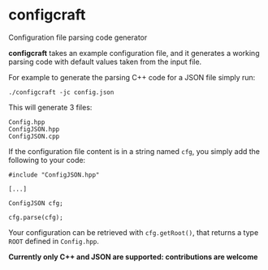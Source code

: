 # configcraft
Configuration file parsing code generator

**configcraft** takes an example configuration file, and it generates a working parsing code with default values taken from the input file.

For example to generate the parsing C++ code for a JSON file simply run:

```
./configcraft -jc config.json
```

This will generate 3 files:

```
Config.hpp
ConfigJSON.hpp
ConfigJSON.cpp
```

If the configuration file content is in a string named `cfg`, you simply add the following to your code:

```
#include "ConfigJSON.hpp"

[...]

ConfigJSON cfg;

cfg.parse(cfg);
```

Your configuration can be retrieved with `cfg.getRoot()`, that returns a type `ROOT` defined in `Config.hpp`.

**Currently only C++ and JSON are supported: contributions are welcome**

